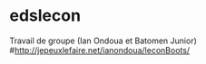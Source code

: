 # edslecon
Travail de groupe (Ian Ondoua et Batomen Junior)
#http://jepeuxlefaire.net/ianondoua/leconBoots/
